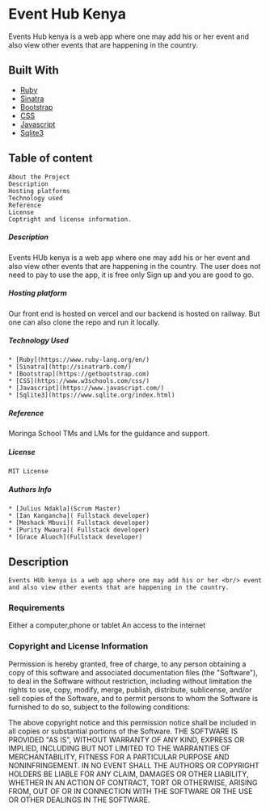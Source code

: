  # Event Hub Kenya
Events Hub kenya is a web app where one may add his or her event and also view other events that are happening in the country.
 ## Built With
 * [Ruby](https://www.ruby-lang.org/en/)
 * [Sinatra](http://sinatrarb.com/)
 * [Bootstrap](https://getbootstrap.com)
 * [CSS](https://www.w3schools.com/css/)
 * [Javascript](https://www.javascript.com/)
 * [Sqlite3](https://www.sqlite.org/index.html)
## Table of content
    About the Project
    Description
    Hosting platforms
    Technology used
    Reference
    License
    Coptright and license information.  

 ##### Description
  Events HUb kenya is a web app where one may add his or her event and also view other events that are happening in the country.
 The user does not need to pay to use the app, it is free only Sign up and you are good to go.
##### Hosting platform
 Our front end is hosted on vercel and our backend is hosted on railway.
 But one can also clone the repo and run it locally.
 ##### Technology Used
    * [Ruby](https://www.ruby-lang.org/en/)
    * [Sinatra](http://sinatrarb.com/)
    * [Bootstrap](https://getbootstrap.com)
    * [CSS](https://www.w3schools.com/css/)
    * [Javascript](https://www.javascript.com/)
    * [Sqlite3](https://www.sqlite.org/index.html)

 ##### Reference
 Moringa School TMs and LMs for the guidance and support.

 ##### License

    MIT License

 ##### Authors Info
    * [Julius Ndakla](Scrum Master)
    * [Ian Kangancha]( Fullstack developer)
    * [Meshack Mbuvi]( Fullstack developer)
    * [Purity Mwaura]( Fullstack developer)
    * [Grace Aluoch](Fullstack developer)
 ## Description
    Events HUb kenya is a web app where one may add his or her <br/> event and also view other events that are happening in the country.
 ### Requirements
  Either a computer,phone or tablet
  An access to the internet
 
 ### Copyright and License Information

Permission is hereby granted, free of charge, to any person obtaining a copy
of this software and associated documentation files (the "Software"), to deal
in the Software without restriction, including without limitation the rights
to use, copy, modify, merge, publish, distribute, sublicense, and/or sell
copies of the Software, and to permit persons to whom the Software is
furnished to do so, subject to the following conditions:

The above copyright notice and this permission notice shall be included in all
copies or substantial portions of the Software.
THE SOFTWARE IS PROVIDED "AS IS", WITHOUT WARRANTY OF ANY KIND, EXPRESS OR
IMPLIED, INCLUDING BUT NOT LIMITED TO THE WARRANTIES OF MERCHANTABILITY,
FITNESS FOR A PARTICULAR PURPOSE AND NONINFRINGEMENT. IN NO EVENT SHALL THE
AUTHORS OR COPYRIGHT HOLDERS BE LIABLE FOR ANY CLAIM, DAMAGES OR OTHER
LIABILITY, WHETHER IN AN ACTION OF CONTRACT, TORT OR OTHERWISE, ARISING FROM,
OUT OF OR IN CONNECTION WITH THE SOFTWARE OR THE USE OR OTHER DEALINGS IN THE
SOFTWARE.

